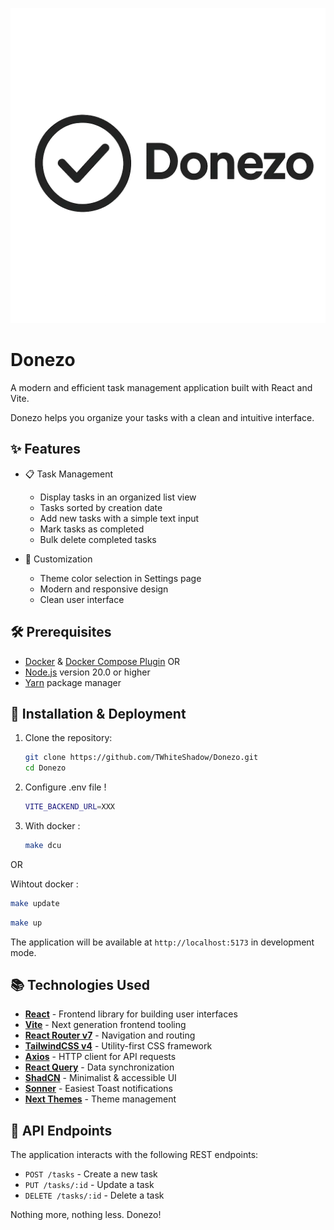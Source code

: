 <p align="center">
  <img src="https://github.com/TWhiteShadow/Donezo/blob/master/public/DonezoLogo.webp" alt="Logo">
</p>

# Donezo

A modern and efficient task management application built with React and Vite.

Donezo helps you organize your tasks with a clean and intuitive interface.

## ✨ Features

- 📋 Task Management

  - Display tasks in an organized list view
  - Tasks sorted by creation date
  - Add new tasks with a simple text input
  - Mark tasks as completed
  - Bulk delete completed tasks

- 🎨 Customization

  - Theme color selection in Settings page
  - Modern and responsive design
  - Clean user interface

## 🛠️ Prerequisites

- [Docker](https://www.docker.com/) & [Docker Compose Plugin](https://docs.docker.com/compose/)
  OR
- [Node.js](https://nodejs.org/) version 20.0 or higher
- [Yarn](https://yarnpkg.com/) package manager

## 🚀 Installation & Deployment

1. Clone the repository:

   ```bash
   git clone https://github.com/TWhiteShadow/Donezo.git
   cd Donezo
   ```

2. Configure .env file !

   ```bash
   VITE_BACKEND_URL=XXX
   ```

3. With docker :

   ```bash
   make dcu
   ```

OR

Wihtout docker :

```bash
make update
```

```bash
make up
```

The application will be available at `http://localhost:5173` in development mode.

## 📚 Technologies Used

- **[React](https://reactjs.org/)** - Frontend library for building user interfaces
- **[Vite](https://vitejs.dev/)** - Next generation frontend tooling
- **[React Router v7](https://reactrouter.com/)** - Navigation and routing
- **[TailwindCSS v4](https://tailwindcss.com/)** - Utility-first CSS framework
- **[Axios](https://axios-http.com/)** - HTTP client for API requests
- **[React Query](https://tanstack.com/query/latest)** - Data synchronization
- **[ShadCN](https://ui.shadcn.com/docs/tailwind-v4)** - Minimalist & accessible UI
- **[Sonner](https://sonner.emilkowal.ski/)** - Easiest Toast notifications
- **[Next Themes](https://github.com/pacocoursey/next-themes)** - Theme management

## 🔄 API Endpoints

The application interacts with the following REST endpoints:

- `POST /tasks` - Create a new task
- `PUT /tasks/:id` - Update a task
- `DELETE /tasks/:id` - Delete a task

Nothing more, nothing less. Donezo!
